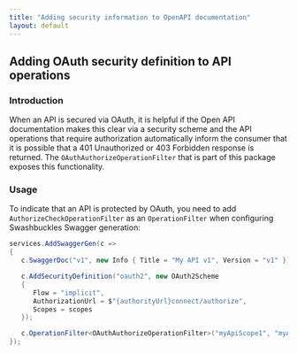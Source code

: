 ```yaml
---
title: "Adding security information to OpenAPI documentation"
layout: default
---
```


## Adding OAuth security definition to API operations

### Introduction

When an API is secured via OAuth, it is helpful if the Open API documentation makes this clear via a security scheme and the API operations that require authorization automatically inform the consumer that it is possible that a 401 Unauthorized or 403 Forbidden response is returned.
The `OAuthAuthorizeOperationFilter` that is part of this package exposes this functionality.

### Usage

To indicate that an API is protected by OAuth, you need to add `AuthorizeCheckOperationFilter` as an `OperationFilter` when configuring Swashbuckles Swagger generation:

```csharp
services.AddSwaggerGen(c =>
{
   c.SwaggerDoc("v1", new Info { Title = "My API v1", Version = "v1" });

   c.AddSecurityDefinition("oauth2", new OAuth2Scheme
   {
      Flow = "implicit",
      AuthorizationUrl = $"{authorityUrl}connect/authorize",
      Scopes = scopes
   });

   c.OperationFilter<OAuthAuthorizeOperationFilter>("myApiScope1", "myApiScope2");
});
```
